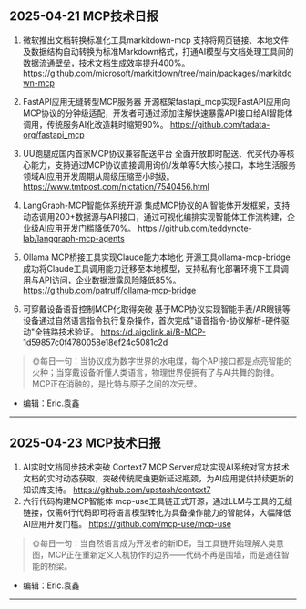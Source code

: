 ## 2025-04-21 MCP技术日报
1. 微软推出文档转换标准化工具markitdown-mcp
   支持将网页链接、本地文件及数据结构自动转换为标准Markdown格式，打通AI模型与文档处理工具间的数据流通壁垒，技术文档生成效率提升400%。
   https://github.com/microsoft/markitdown/tree/main/packages/markitdown-mcp

2. FastAPI应用无缝转型MCP服务器
   开源框架fastapi_mcp实现FastAPI应用向MCP协议的分钟级适配，开发者可通过添加注解快速暴露API接口给AI智能体调用，传统服务AI化改造耗时缩短90%。
   https://github.com/tadata-org/fastapi_mcp

3. UU跑腿成国内首家MCP协议兼容配送平台
   全面开放即时配送、代买代办等核心能力，支持通过MCP协议直接调用询价/发单等5大核心接口，本地生活服务领域AI应用开发周期从周级压缩至小时级。
   https://www.tmtpost.com/nictation/7540456.html

4. LangGraph-MCP智能体系统开源
   集成MCP协议的AI智能体开发框架，支持动态调用200+数据源与API接口，通过可视化编排实现智能体工作流构建，企业级AI应用开发门槛降低70%。
   https://github.com/teddynote-lab/langgraph-mcp-agents

5. Ollama MCP桥接工具实现Claude能力本地化
   开源工具ollama-mcp-bridge成功将Claude工具调用能力迁移至本地模型，支持私有化部署环境下工具调用与API访问，企业数据泄露风险降低85%。
   https://github.com/patruff/ollama-mcp-bridge

6. 可穿戴设备语音控制MCP化取得突破
   基于MCP协议实现智能手表/AR眼镜等设备通过自然语言指令执行复杂操作，首次完成"语音指令-协议解析-硬件驱动"全链路技术验证。
   https://d.aigclink.ai/B-MCP-1d59857c0f4780058e18ef24c5081c2d

> 🌞每日一句：当协议成为数字世界的水电煤，每个API接口都是点亮智能的火种；当穿戴设备听懂人类语言，物理世界便拥有了与AI共舞的韵律。MCP正在消融的，是比特与原子之间的次元壁。
- 编辑：Eric.袁鑫
---
## 2025-04-23 MCP技术日报
1. AI实时文档同步技术突破
   Context7 MCP Server成功实现AI系统对官方技术文档的实时动态获取，突破传统爬虫更新延迟瓶颈，为AI应用提供持续更新的知识库支持。
   https://github.com/upstash/context7
2. 六行代码构建MCP智能体
   mcp-use工具链正式开源，通过LLM与工具的无缝链接，仅需6行代码即可将语言模型转化为具备操作能力的智能体，大幅降低AI应用开发门槛。
   https://github.com/mcp-use/mcp-use

> 🌞每日一句：当自然语言成为开发者的新IDE，当工具链开始理解人类意图，MCP正在重新定义人机协作的边界——代码不再是围墙，而是通往智能的桥梁。
- 编辑：Eric.袁鑫
---

